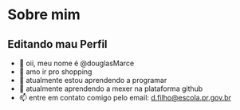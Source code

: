 # Sobre mim

## Editando mau Perfil

- 👋 oii, meu nome é  @douglasMarce
- 👀 amo ir pro shopping
- 🌱 atualmente estou aprendendo a programar
- 💞️ atualmente aprendendo a mexer na plataforma github
- 📫 entre em contato comigo pelo email: d.filho@escola.pr.gov.br

<!---
douglasMarce/douglasMarce is a ✨ special ✨ repository because its `README.md` (this file) appears on your GitHub profile.
You can click the Preview link to take a look at your changes.
--->

